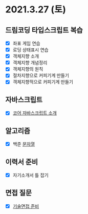 # 2021.3.27 (토)

## 드림코딩 타입스크립트 복습

- [x] 좌표 게임 연습
- [x] 로딩 상태표시 연습
- [x] 객체지향 소개
- [x] 객체지향 개념정리
- [x] 객체지향의 원칙
- [x] 절차지향으로 커피기계 만들기
- [x] 객체지향적으로 커피기계 만들기

## 자바스크립트

- [x] [코어 자바스크립트 소개](https://ko.javascript.info/getting-started)

## 알고리즘

- [x] 백준 [문자열](https://www.acmicpc.net/step/7)

## 이력서 준비

- [x] 자기소개서 틀 잡기

## 면접 질문

- [x] [기술면접 준비](https://blex.me/@baealex/%EC%B7%A8%EC%A4%80%EC%83%9D%EC%9D%B4-%EC%83%9D%EA%B0%81%ED%95%98%EB%8A%94-%EA%B0%9C%EB%B0%9C%EC%9E%90-%EA%B8%B0%EC%88%A0%EB%A9%B4%EC%A0%91-%EC%A4%80%EB%B9%84)
